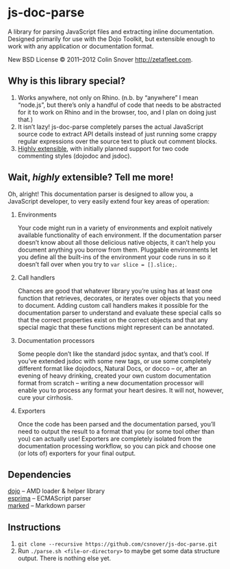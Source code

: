 js-doc-parse
============

A library for parsing JavaScript files and extracting inline documentation. Designed primarily for use with the Dojo
Toolkit, but extensible enough to work with any application or documentation format.

New BSD License © 2011–2012 Colin Snover <http://zetafleet.com>.

Why is this library special?
----------------------------

1. Works anywhere, not only on Rhino. (n.b. by “anywhere” I mean “node.js”, but there’s only a handful of code that
   needs to be abstracted for it to work on Rhino and in the browser, too, and I plan on doing just that.)
2. It isn’t lazy! js-doc-parse completely parses the actual JavaScript source code to extract API details instead of
   just running some crappy regular expressions over the source text to pluck out comment blocks.
3. [Highly extensible](https://github.com/csnover/js-doc-parse/blob/master/config.js), with initially planned support
   for two code commenting styles (dojodoc and jsdoc).

Wait, _highly_ extensible? Tell me more!
----------------------------------------

Oh, alright! This documentation parser is designed to allow you, a JavaScript developer, to very easily extend four key
areas of operation:

1. Environments

   Your code might run in a variety of environments and exploit natively available functionality of each environment.
   If the documentation parser doesn’t know about all those delicious native objects, it can’t help you document
   anything you borrow from them. Pluggable environments let you define all the built-ins of the environment your code
   runs in so it doesn’t fall over when you try to `var slice = [].slice;`.

2. Call handlers

   Chances are good that whatever library you’re using has at least one function that retrieves, decorates, or iterates
   over objects that you need to document. Adding custom call handlers makes it possible for the documentation parser
   to understand and evaluate these special calls so that the correct properties exist on the correct objects and that
   any special magic that these functions might represent can be annotated.

3. Documentation processors

   Some people don’t like the standard jsdoc syntax, and that’s cool. If you’ve extended jsdoc with some new tags, or
   use some completely different format like dojodocs, Natural Docs, or docco – or, after an evening of heavy drinking,
   created your own custom documentation format from scratch – writing a new documentation processor will enable you
   to process any format your heart desires. It will not, however, cure your cirrhosis.

4. Exporters

   Once the code has been parsed and the documentation parsed, you’ll need to output the result to a format that you
   (or some tool other than you) can actually use! Exporters are completely isolated from the documentation processing
   workflow, so you can pick and choose one (or lots of) exporters for your final output.

Dependencies
------------

[dojo](https://github.com/dojo/dojo) – AMD loader & helper library  
[esprima](https://github.com/ariya/esprima) – ECMAScript parser  
[marked](https://github.com/chjj/marked) – Markdown parser

Instructions
------------

1. `git clone --recursive https://github.com/csnover/js-doc-parse.git`
2. Run `./parse.sh <file-or-directory>` to maybe get some data structure output. There is nothing else yet.
